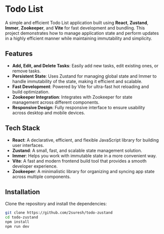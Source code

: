 # Todo List

A simple and efficient Todo List application built using **React**, **Zustand**, **Immer**, **Zookeeper**, and **Vite** for fast development and bundling. This project demonstrates how to manage application state and perform updates in a highly efficient manner while maintaining immutability and simplicity.

## Features

- **Add, Edit, and Delete Tasks**: Easily add new tasks, edit existing ones, or remove tasks.
- **Persistent State**: Uses Zustand for managing global state and Immer to handle immutability of the state, making it efficient and scalable.
- **Fast Development**: Powered by Vite for ultra-fast hot reloading and build optimization.
- **Zookeeper Integration**: Integrates with Zookeeper for state management across different components.
- **Responsive Design**: Fully responsive interface to ensure usability across desktop and mobile devices.

## Tech Stack

- **React**: A declarative, efficient, and flexible JavaScript library for building user interfaces.
- **Zustand**: A small, fast, and scalable state management solution.
- **Immer**: Helps you work with immutable state in a more convenient way.
- **Vite**: A fast and modern frontend build tool that provides a smooth developer experience.
- **Zookeeper**: A minimalistic library for organizing and syncing app state across multiple components.

## Installation

Clone the repository and install the dependencies:

```bash
git clone https://github.com/2suresh/todo-zustand
cd todo-zustand
npm install
npm run dev
